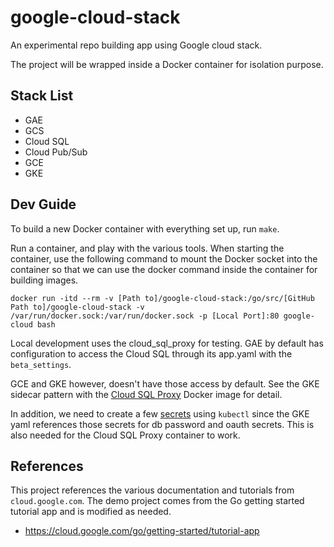 # google-cloud-stack
An experimental repo building app using Google cloud stack.

The project will be wrapped inside a Docker container for isolation purpose.

## Stack List
- GAE
- GCS
- Cloud SQL
- Cloud Pub/Sub
- GCE
- GKE

## Dev Guide
To build a new Docker container with everything set up, run `make`.

Run a container, and play with the various tools. When starting the container, use the following command to mount the Docker socket into the container so that we can use the docker command inside the container for building images.
```
docker run -itd --rm -v [Path to]/google-cloud-stack:/go/src/[GitHub Path to]/google-cloud-stack -v /var/run/docker.sock:/var/run/docker.sock -p [Local Port]:80 google-cloud bash
```

Local development uses the cloud_sql_proxy for testing. GAE by default has configuration to access the Cloud SQL through its app.yaml with the `beta_settings`.

GCE and GKE however, doesn't have those access by default. See the GKE sidecar pattern with the [Cloud SQL Proxy](https://cloud.google.com/sql/docs/mysql/connect-kubernetes-engine) Docker image for detail.

In addition, we need to create a few [secrets](https://cloud.google.com/kubernetes-engine/docs/concepts/secret) using `kubectl` since the GKE yaml references those secrets for db password and oauth secrets. This is also needed for the Cloud SQL Proxy container to work.

## References
This project references the various documentation and tutorials from `cloud.google.com`.
The demo project comes from the Go getting started tutorial app and is modified as needed.
- https://cloud.google.com/go/getting-started/tutorial-app
